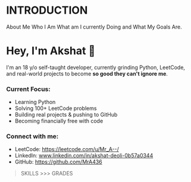 # INTRODUCTION
About Me Who I Am What am I currently Doing and What My Goals Are.



# Hey, I'm Akshat 👋

I'm an 18 y/o self-taught developer, currently grinding Python, LeetCode, and real-world projects to become 
**so good they can't ignore me**.

### Current Focus:
- Learning Python
- Solving 100+ LeetCode problems
- Building real projects & pushing to GitHub
- Becoming financially free with code

### Connect with me:
- LeetCode: https://leetcode.com/u/Mr_A--/
- LinkedIn: www.linkedin.com/in/akshat-deoli-0b57a0344
- GitHub: https://github.com/MrA436

> SKILLS >>> GRADES
